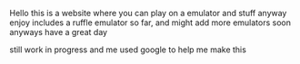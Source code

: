 Hello this is a website where you can play on a emulator and stuff anyway enjoy
includes a ruffle emulator so far, and might add more emulators soon anyways have a great day

still work in progress and me used google to help me make this
